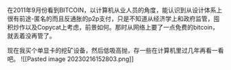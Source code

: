 在2011年9月份看到BITCOIN，以计算机从业人员的角度，能认识到从设计体系上很有前途-匿名的而且反通胀的p2p支付，只是不知道从经济学上和政府监管，囤积炒作以及Copycat上考虑，前景如何。那时从网络上要了一点免费的bitcoin，就丢着没再管了。  
  
现在我买个单显卡的挖矿设备，然后低吸高抛，存一些在计算机里过几年再看一看吧。
![[Pasted image 20230216152803.png]]